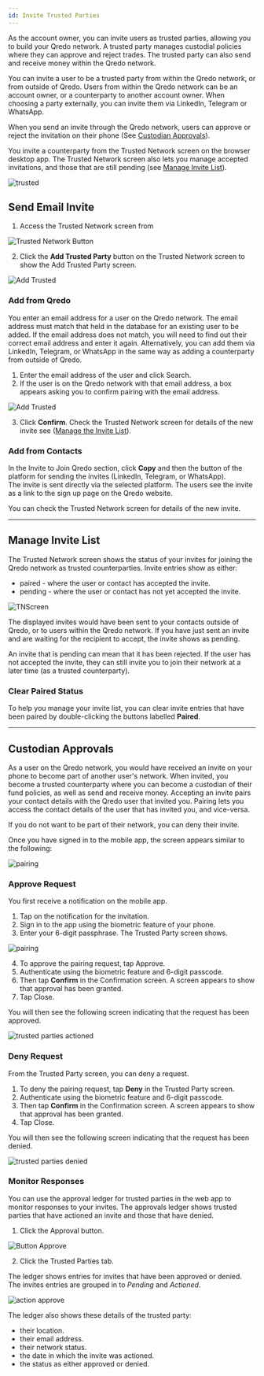 ```yaml
---
id: Invite Trusted Parties
---
```

As the account owner, you can invite users as trusted parties, allowing you to build your Qredo network. A trusted party manages custodial policies where they can approve and reject trades. The trusted party can also send and receive money within the Qredo network.

You can invite a user to be a trusted party from within the Qredo network, or from outside of Qredo. Users from within the Qredo network can be an account owner, or a counterparty to another account owner. When choosing a party externally, you can invite them via LinkedIn, Telegram or WhatsApp.  

When you send an invite through the Qredo network, users can approve or reject the invitation on their phone (See [Custodian Approvals](#custodian-approvals)).

You invite a counterparty from the Trusted Network screen on the browser desktop app. The Trusted Network screen also lets you manage accepted invitations, and those that are still pending (see [Manage Invite List](#manage-invite-list)).

![trusted](/doc-images/2trustednetworkscreen.png)

Send Email Invite
-----------------

1.  Access the Trusted Network screen from 

![Trusted Network Button](/doc-images/button-trustednetwork.png)

2.  Click the **Add Trusted Party** button on the Trusted Network screen to show the Add Trusted Party screen.

![Add Trusted](/doc-images/addtrusted.png)

### Add from Qredo

You enter an email address for a user on the Qredo network. The email address must match that held in the database for an existing user to be added. If the email address does not match, you will need to find out their correct email address and enter it again. Alternatively, you can add them via LinkedIn, Telegram, or WhatsApp in the same way as adding a counterparty from outside of Qredo.

1.  Enter the email address of the user and click Search.
2.  If the user is on the Qredo network with that email address, a box appears asking you to confirm pairing with the email address.  

![Add Trusted](/doc-images/AddTrustedConf.png)

3.  Click **Confirm**. Check the Trusted Network screen for details of the new invite see ([Manage the Invite List](#manage-invite-list)).

### Add from Contacts

In the Invite to Join Qredo section, click **Copy** and then the button of the platform for sending the invites (LinkedIn, Telegram, or WhatsApp).  
The invite is sent directly via the selected platform. The users see the invite as a link to the sign up page on the Qredo website.

You can check the Trusted Network screen for details of the new invite.

---

Manage Invite List
------------------

The Trusted Network screen shows the status of your invites for joining the Qredo network as trusted counterparties. Invite entries show as either:  

*  paired - where the user or contact has accepted the invite.  
*  pending - where the user or contact has not yet accepted the invite.

![TNScreen](/doc-images/TNscreen.png)

The displayed invites would have been sent to your contacts outside of Qredo, or to users within the Qredo network. If you have just sent an invite and are waiting for the recipient to accept, the invite shows as pending.

An invite that is pending can mean that it has been rejected. If the user has not accepted the invite, they can still invite you to join their network at a later time (as a trusted counterparty).

### Clear Paired Status

To help you manage your invite list, you can clear invite entries that have been paired by double-clicking the buttons labelled **Paired**.

---

Custodian Approvals
-------------------

As a user on the Qredo network, you would have received an invite on your phone to become part of another user's network. When invited, you become a trusted counterparty where you can become a custodian of their fund policies, as well as send and receive money. Accepting an invite pairs your contact details with the Qredo user that invited you. Pairing lets you access the contact details of the user that has invited you, and vice-versa.

If you do not want to be part of their network, you can deny their invite.

Once you have signed in to the mobile app, the screen appears similar to the following:

![pairing](/doc-images/pairingsamenetwork.png)

### Approve Request  

You first receive a notification on the mobile app.

1.  Tap on the notification for the invitation.
2.  Sign in to the app using the biometric feature of your phone.
3.  Enter your 6-digit passphrase. The Trusted Party screen shows.

![pairing](/doc-images/addtrustedphone.png)

4.  To approve the pairing request, tap Approve.
5.  Authenticate using the biometric feature and 6-digit passcode.
6.  Then tap **Confirm** in the Confirmation screen.  A screen appears to show that approval has been granted.
7.  Tap Close. 

You will then see the following screen indicating that the request has been approved.

![trusted parties actioned](/doc-images/TrustedPartiesActioned.png) 

### Deny Request

From the Trusted Party screen, you can deny a request.

1.  To deny the pairing request, tap **Deny** in the Trusted Party screen.
2.  Authenticate using the biometric feature and 6-digit passcode.
3.  Then tap **Confirm** in the Confirmation screen. A screen appears to show that approval has been granted.
4.  Tap Close.


You will then see the following screen indicating that the request has been denied.

![trusted parties denied](/doc-images/trustedpartydenied.png) 

### Monitor Responses

You can use the approval ledger for trusted parties in the web app to monitor responses to your invites. The approvals ledger shows trusted parties that have actioned an invite and those that have denied.

1. Click the Approval button.

![Button Approve](/doc-images/button-approve.png)  

2. Click the Trusted Parties tab.

The ledger shows entries for invites that have been approved or denied. The invites entries are grouped in to *Pending* and *Actioned*.

![action approve](/doc-images/actionedapprove.png) 

The ledger also shows these details of the trusted party:

- their location.
- their email address.
- their network status.
- the date in which the invite was actioned.
- the status as either approved or denied.








